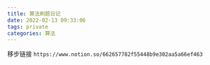 ```yaml
---
title: 算法刷题日记
date: 2022-02-13 09:33:06
tags: private
categories: 算法
---
```

移步链接 `https://www.notion.so/662657782f55448b9e302aa5a66ef463`
